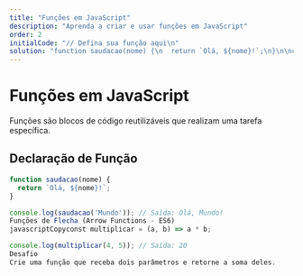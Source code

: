 ```yaml
---
title: "Funções em JavaScript"
description: "Aprenda a criar e usar funções em JavaScript"
order: 2
initialCode: "// Defina sua função aqui\n"
solution: "function saudacao(nome) {\n  return `Olá, ${nome}!`;\n}\n\nconsole.log(saudacao('Mundo'));"
---
```


# Funções em JavaScript

Funções são blocos de código reutilizáveis que realizam uma tarefa específica.

## Declaração de Função

```javascript
function saudacao(nome) {
  return `Olá, ${nome}!`;
}

console.log(saudacao('Mundo')); // Saída: Olá, Mundo!
Funções de Flecha (Arrow Functions - ES6)
javascriptCopyconst multiplicar = (a, b) => a * b;

console.log(multiplicar(4, 5)); // Saída: 20
Desafio
Crie uma função que receba dois parâmetros e retorne a soma deles.